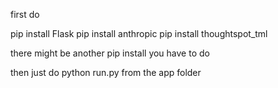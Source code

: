 first do 

pip install Flask
pip install anthropic
pip install thoughtspot_tml

there might be another pip install you have to do 

then just do python run.py from the app folder
